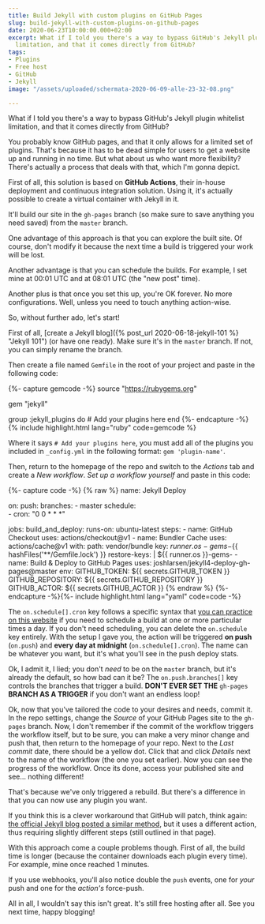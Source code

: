 ```yaml
---
title: Build Jekyll with custom plugins on GitHub Pages
slug: build-jekyll-with-custom-plugins-on-github-pages
date: 2020-06-23T10:00:00.000+02:00
excerpt: What if I told you there's a way to bypass GitHub's Jekyll plugin whitelist
  limitation, and that it comes directly from GitHub?
tags:
- Plugins
- Free host
- GitHub
- Jekyll
image: "/assets/uploaded/schermata-2020-06-09-alle-23-32-08.png"

---
```

What if I told you there's a way to bypass GitHub's Jekyll plugin whitelist limitation, and that it comes directly from GitHub?

You probably know GitHub pages, and that it only allows for a limited set of plugins. That's because it has to be dead simple for users to get a website up and running in no time. But what about us who want more flexibility? There's actually a process that deals with that, which I'm gonna depict.

First of all, this solution is based on **GitHub Actions**, their in-house deployment and continuous integration solution. Using it, it's actually possible to create a virtual container with Jekyll in it.

It'll build our site in the `gh-pages` branch (so make sure to save anything you need saved) from the `master` branch.

One advantage of this approach is that you can explore the built site. Of course, don't modify it because the next time a build is triggered your work will be lost.

Another advantage is that you can schedule the builds. For example, I set mine at 00:01 UTC and at 08:01 UTC (the "new post" time).

Another plus is that once you set this up, you're OK forever. No more configurations. Well, unless you need to touch anything action-wise.

So, without further ado, let's start!

First of all, [create a Jekyll blog]({% post_url 2020-06-18-jekyll-101 %} "Jekyll 101") (or have one ready). Make sure it's in the `master` branch. If not, you can simply rename the branch.

Then create a file named `Gemfile` in the root of your project and paste in the following code:

{%- capture gemcode -%}
source "https://rubygems.org"

gem "jekyll"

group :jekyll_plugins do
    # Add your plugins here
end
{%- endcapture -%}
{% include highlight.html lang="ruby" code=gemcode %}

Where it says `# Add your plugins here`, you must add all of the plugins you included in `_config.yml` in the following format: `gem 'plugin-name'`.

Then, return to the homepage of the repo and switch to the _Actions_ tab and create a _New workflow_. _Set up a workflow yourself_ and paste in this code:

{%- capture code -%}
{% raw %}
name: Jekyll Deploy

on:
  push:
    branches:
      - master
  schedule:    
      - cron: "0 0 * * *"

jobs:
  build_and_deploy:
    runs-on: ubuntu-latest
    steps:
      - name: GitHub Checkout
        uses: actions/checkout@v1
      - name: Bundler Cache
        uses: actions/cache@v1
        with:
          path: vendor/bundle
          key: ${{ runner.os }}-gems-${{ hashFiles('**/Gemfile.lock') }}
          restore-keys: |
            ${{ runner.os }}-gems-
      - name: Build & Deploy to GitHub Pages
        uses: joshlarsen/jekyll4-deploy-gh-pages@master
        env:
          GITHUB_TOKEN: ${{ secrets.GITHUB_TOKEN }}
          GITHUB_REPOSITORY: ${{ secrets.GITHUB_REPOSITORY }}
          GITHUB_ACTOR: ${{ secrets.GITHUB_ACTOR }}
{% endraw %}
{%- endcapture -%}{%- include highlight.html lang="yaml" code=code -%}

The `on.schedule[].cron` key follows a specific syntax that [you can practice on this website](https://crontab.guru/) if you need to schedule a build at one or more particular times a day. If you don't need scheduling, you can delete the `on.schedule` key entirely. With the setup I gave you, the action will be triggered **on push** (`on.push`) and **every day at midnight** (`on.schedule[].cron`). The name can be whatever you want, but it's what you'll see in the push deploy stats.

Ok, I admit it, I lied; you don't _need_ to be on the `master` branch, but it's already the default, so how bad can it be? The `on.push.branches[]` key controls the branches that trigger a build. **DON'T EVER SET THE** `gh-pages` **BRANCH AS A TRIGGER** if you don't want an endless loop!

Ok, now that you've tailored the code to your desires and needs, commit it. In the repo settings, change the _Source_ of your GitHub Pages site to the `gh-pages` branch. Now, I don't remember if the commit of the workflow triggers the workflow itself, but to be sure, you can make a very minor change and push that, then return to the homepage of your repo. Next to the _Last commit_ date, there should be a yellow dot. Click that and click _Details_ next to the name of the workflow (the one you set earlier). Now you can see the progress of the workflow. Once its done, access your published site and see... nothing different!

That's because we've only triggered a rebuild. But there's a difference in that you can now use any plugin you want.

If you think this is a clever workaround that GitHub will patch, think again: [the official Jekyll blog posted a similar method](https://jekyllrb.com/docs/continuous-integration/github-actions/), but it uses a different action, thus requiring slightly different steps (still outlined in that page).

With this approach come a couple problems though. First of all, the build time is longer (because the container downloads each plugin every time). For example, mine once reached 1 minutes.

If you use webhooks, you'll also notice double the `push` events, one for _your_ push and one for the _action's_ force-push.

All in all, I wouldn't say this isn't great. It's still free hosting after all. See you next time, happy blogging!
